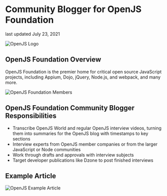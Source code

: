 

# Community Blogger for OpenJS Foundation

last updated July 23, 2021

![OpenJS Logo](https://firebasestorage.googleapis.com/v0/b/oppkey-site.appspot.com/o/oppkey%2FOpenJS_Foundation_Logo.jpg?alt=media)

## OpenJS Foundation Overview

OpenJS Foundation is the premier home for critical open source JavaScript projects, including Appium, Dojo, jQuery, Node.js, and webpack, and many more.

![OpenJS Foundation Members](https://firebasestorage.googleapis.com/v0/b/oppkey-site.appspot.com/o/oppkey%2Fjobs%2Fimages%2Fopenjs_members.png?alt=media)

## OpenJS Foundation Community Blogger Responsibilities

* Transcribe OpenJS World and regular OpenJS interview videos, turning them into summaries for the OpenJS blog with timestamps to key sections
* Interview experts from OpenJS member companies or from the larger JavaScript or Node communities
* Work through drafts and approvals with interview subjects
* Target developer publications like Dzone to post finished interviews

## Example Article

![OpenJS Example Article](https://firebasestorage.googleapis.com/v0/b/oppkey-site.appspot.com/o/oppkey%2Fjobs%2Fimages%2Fopenjs_example_article.png?alt=media)
